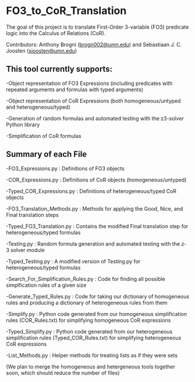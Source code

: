 # FO3_to_CoR_Translation
The goal of this project is to translate First-Order 3-variable (FO3) predicate logic into the Calculus of Relations (CoR).

Contributors: Anthony Brogni (brogn002@umn.edu) and Sebastiaan J. C. Joosten (sjoosten@umn.edu)

## This tool currently supports:

-Object representation of FO3 Expressions (including predicates with repeated arguments and formulas with typed arguments)

-Object representation of CoR Expressions (both homogeneous/untyped and heterogeneous/typed)

-Generation of random formulas and automated testing with the z3-solver Python library

-Simplification of CoR formulas

 ## Summary of each File
 
 -FO3_Expressions.py : Definitions of FO3 objects
 
 -COR_Expressions.py : Definitions of CoR objects (homogeneous/untyped)
 
 -Typed_COR_Expressions.py : Definitions of heterogeneous/typed CoR objects
 
 -FO3_Translation_Methods.py : Methods for applying the Good, Nice, and Final translation steps
 
 -Typed_FO3_Translation.py : Contains the modified Final translation step for heterogeneous/typed formulas
 
 -Testing.py : Random formula generation and automated testing with the z-3 solver module
 
 -Typed_Testing.py : A modified version of Testing.py for heterogeneous/typed formulas
 
 -Search_For_Simplification_Rules.py : Code for finding all possible simplfication rules of a given size
 
 -Generate_Typed_Rules.py : Code for taking our dictionary of homogeneous rules and producing a dictionary of heterogeneous rules from them
 
 -Simplify.py : Python code generated from our homogeneous simplification rules (COR_Rules.txt) for simplifying homogeneous CoR expressions
 
 -Typed_Simplify.py : Python code generated from our heterogeneous simplification rules (Typed_COR_Rules.txt) for simplifying heterogeneous CoR expressions
 
 -List_Methods.py : Helper methods for treating lists as if they were sets
 
 (We plan to merge the homogeneous and hetergeneous tools together soon, which should reduce the number of files)
